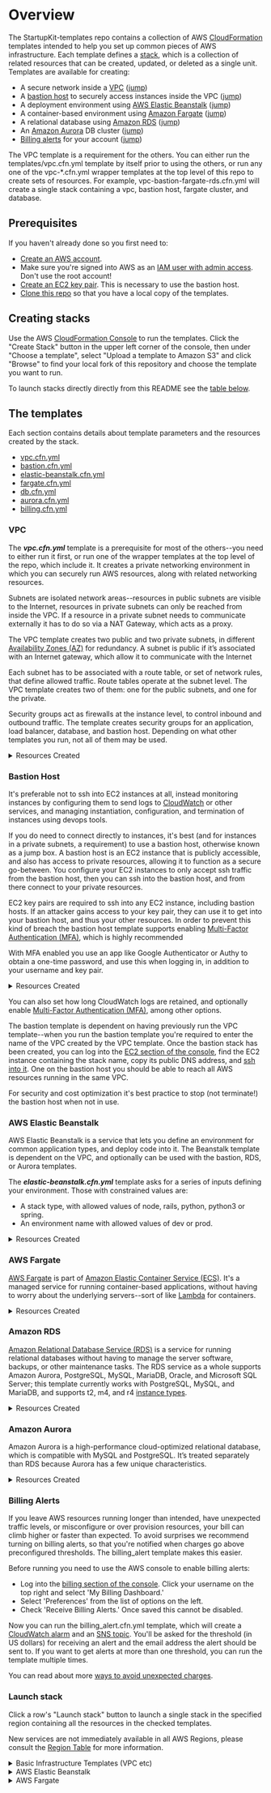 # Overview

The StartupKit-templates repo contains a collection of AWS [CloudFormation](https://docs.aws.amazon.com/AWSCloudFormation/latest/UserGuide/Welcome.html) templates intended to help you set up common pieces of AWS infrastructure. Each template defines a [stack](https://docs.aws.amazon.com/AWSCloudFormation/latest/UserGuide/stacks.html), which is a collection of related resources that can be created, updated, or deleted as a single unit. Templates are available for creating:

- A secure network inside a [VPC](https://docs.aws.amazon.com/AmazonVPC/latest/UserGuide/VPC_Introduction.html) ([jump](#vpc))
- A [bastion host](https://en.wikipedia.org/wiki/Bastion_host) to securely access instances inside the VPC ([jump](#bastion-host))
- A deployment environment using [AWS Elastic Beanstalk](https://docs.aws.amazon.com/elasticbeanstalk/latest/dg/Welcome.html) ([jump](#aws-elastic-beanstalk))
- A container-based environment using [Amazon Fargate](https://docs.aws.amazon.com/AmazonECS/latest/developerguide/ECS_GetStarted.html) ([jump](#aws-fargate))
- A relational database using [Amazon RDS](https://docs.aws.amazon.com/AmazonRDS/latest/UserGuide/Welcome.html) ([jump](#amazon-rds))
- An [Amazon Aurora](https://docs.aws.amazon.com/AmazonRDS/latest/UserGuide/CHAP_Aurora.html) DB cluster ([jump](#amazon-aurora))
- [Billing alerts](https://docs.aws.amazon.com/AmazonCloudWatch/latest/monitoring/monitor_estimated_charges_with_cloudwatch.html) for your account ([jump](#billing-alerts))

The VPC template is a requirement for the others. You can either run the templates/vpc.cfn.yml template by itself prior to using the others, or run any one of the vpc-*.cfn.yml wrapper templates at the top level of this repo to create sets of resources. For example, vpc-bastion-fargate-rds.cfn.yml will create a single stack containing a vpc, bastion host, fargate cluster, and database.


## Prerequisites

If you haven't already done so you first need to:
- [Create an AWS account](https://aws.amazon.com/blogs/startups/how-to-get-started-on-aws-from-a-dead-standstill/).
- Make sure you're signed into AWS as an [IAM user with admin access](https://docs.aws.amazon.com/IAM/latest/UserGuide/getting-started_create-admin-group.html). Don't use the root account!
- [Create an EC2 key pair](https://docs.aws.amazon.com/AWSEC2/latest/UserGuide/ec2-key-pairs.html#having-ec2-create-your-key-pair). This is necessary to use the bastion host.
- [Clone this repo](https://help.github.com/articles/cloning-a-repository/) so that you have a local copy of the templates.


## Creating stacks
Use the AWS [CloudFormation Console](https://console.aws.amazon.com/cloudformation/home) to run the templates. Click the "Create Stack" button in the upper left corner of the console, then under "Choose a template", select "Upload a template to Amazon S3" and click "Browse" to find your local fork of this repository and choose the template you want to run.

To launch stacks directly directly from this README see the [table below](#launch-stack).


## The templates

Each section contains details about template parameters and the resources created by the stack.

- [vpc.cfn.yml](#vpc)
- [bastion.cfn.yml](#bastion-host)
- [elastic-beanstalk.cfn.yml](#aws-elastic-beanstalk)
- [fargate.cfn.yml](#aws-fargate)
- [db.cfn.yml](#amazon-rds)
- [aurora.cfn.yml](#amazon-aurora)
- [billing.cfn.yml](#billing-alerts)


### VPC

The **_vpc.cfn.yml_** template is a prerequisite for most of the others--you need to either run it first, or run one of the wrapper templates at the top level of the repo, which include it. It creates a private networking environment in which you can securely run AWS resources, along with related networking resources.


Subnets are isolated network areas--resources in public subnets are visible to the Internet, resources in private subnets can only be reached from inside the VPC. If a resource in a private subnet needs to communicate externally it has to do so via a NAT Gateway, which acts as a proxy.

The VPC template creates two public and two private subnets, in different [Availability Zones (AZ)](https://docs.aws.amazon.com/AWSEC2/latest/UserGuide/using-regions-availability-zones.html) for redundancy. A subnet is public if it’s associated with an Internet gateway, which allow it to communicate with the Internet

Each subnet has to be associated with a route table, or set of network rules, that define allowed traffic. Route tables operate at the subnet level. The VPC template creates two of them: one for the public subnets, and one for the private.

Security groups act as firewalls at the instance level, to control inbound and outbound traffic. The template creates security groups for an application, load balancer, database, and bastion host. Depending on what other templates you run, not all of them may be used.

<details>
	<summary>Resources Created</summary>

- 1 [Amazon Virtual Private Cloud](https://aws.amazon.com/vpc/)
- 2 Public [subnets](https://docs.aws.amazon.com/AmazonVPC/latest/UserGuide/VPC_Subnets.html)
- 2 Private subnets
- 1 [Internet gateway](https://docs.aws.amazon.com/AmazonVPC/latest/UserGuide/VPC_Internet_Gateway.html)
- 1 [NAT gateway](https://docs.aws.amazon.com/AmazonVPC/latest/UserGuide/vpc-nat-gateway.html)
- 3 [route tables](https://docs.aws.amazon.com/AmazonVPC/latest/UserGuide/VPC_Route_Tables.html)
- A bunch of [security groups](https://docs.aws.amazon.com/AmazonVPC/latest/UserGuide/VPC_Security.html).

</details>


### Bastion Host

It's preferable not to ssh into EC2 instances at all, instead monitoring instances by configuring them to send logs to [CloudWatch](https://docs.aws.amazon.com/AmazonCloudWatch/latest/logs/WhatIsCloudWatchLogs.html) or other services, and managing instantiation, configuration, and termination of instances using devops tools.

If you do need to connect directly to instances, it's best (and for instances in a private subnets, a requirement) to use a bastion host, otherwise known as a jump box. A bastion host is an EC2 instance that is publicly accessible, and also has access to private resources, allowing it to function as a secure go-between. You configure your EC2 instances to only accept ssh traffic from the bastion host, then you can ssh into the bastion host, and from there connect to your private resources.

EC2 key pairs are required to ssh into any EC2 instance, including bastion hosts. If an attacker gains access to your key pair, they can use it to get into your bastion host, and thus your other resources. In order to prevent this kind of breach the bastion host template supports enabling [Multi-Factor Authentication (MFA)](http://searchsecurity.techtarget.com/definition/multifactor-authentication-MFA), which is highly recommended

With MFA enabled you use an app like Google Authenticator or Authy to obtain a one-time password, and use this when logging in, in addition to your username and key pair.

<details>
	<summary>Resources Created</summary>

- A t2.micro EC2 instance
- An [Elastic IP Address (EIP)](https://docs.aws.amazon.com/AWSEC2/latest/UserGuide/elastic-ip-addresses-eip.html)
- An [Elastic Network Interface (ENI)](https://docs.aws.amazon.com/AWSEC2/latest/UserGuide/using-eni.html)
- A [log stream](https://docs.aws.amazon.com/AWSCloudFormation/latest/UserGuide/aws-resource-logs-logstream.html) , and an IAM profile, role, and group for use in logging
- [Cloudwatch alarms](https://docs.aws.amazon.com/AmazonCloudWatch/latest/monitoring/AlarmThatSendsEmail.html) for:
  - Three login attempts with invalid username occur within one minute
  - Fifteen login attempts with either an invalid key or invalid username occur within five minutes

</details>

You can also set how long CloudWatch logs are retained, and optionally enable [Multi-Factor Authentication (MFA)](http://searchsecurity.techtarget.com/definition/multifactor-authentication-MFA), among other options.

The bastion template is dependent on having previously run the VPC template--when you run the bastion template you're required to enter the name of the VPC created by the VPC template. Once the bastion stack has been created, you can log into the [EC2 section of the console](https://console.aws.amazon.com/ec2), find the EC2 instance containing the stack name, copy its public DNS address, and [ssh into it](https://docs.aws.amazon.com/AWSEC2/latest/UserGuide/AccessingInstancesLinux.html). One on the bastion host you should be able to reach all AWS resources running in the same VPC.

For security and cost optimization it's best practice to stop (not terminate!) the bastion host when not in use.


### AWS Elastic Beanstalk

AWS Elastic Beanstalk is a service that lets you define an environment for common application types, and deploy code into it. The Beanstalk template is dependent on the VPC, and optionally can be used with the bastion, RDS, or Aurora templates.

The **_elastic-beanstalk.cfn.yml_** template asks for a series of inputs defining your environment. Those with constrained values are:

- A stack type, with allowed values of node, rails, python, python3 or spring.
- An environment name with allowed values  of dev or prod.

<details>
	<summary>Resources Created</summary>

- A service role
- An Elastic Beanstalk application
- An Elastic Beanstalk environment
- An [Auto Scaling Group](https://docs.aws.amazon.com/autoscaling/ec2/userguide/AutoScalingGroup.html)
- A Load Balancer
- Related IAM [Roles](https://docs.aws.amazon.com/IAM/latest/UserGuide/id_roles.html) and [Policies](https://docs.aws.amazon.com/IAM/latest/UserGuide/access_policies.html).

</details>

### AWS Fargate

[AWS Fargate](https://aws.amazon.com/fargate/) is part of [Amazon Elastic Container Service (ECS)](https://aws.amazon.com/ecs/). It's a managed service for running container-based applications, without having to worry about the underlying servers--sort of like [Lambda](https://aws.amazon.com/lambda/) for containers.

<details>
	<summary>Resources Created</summary>

- An S3 bucket for the container
- An S3 bucket for CodePipeline artifacts
- A [CodeBuild](https://docs.aws.amazon.com/codebuild/latest/userguide/welcome.html) project
- A CodeBuild service role
- An [Elastic Container Registry (ECR)](https://docs.aws.amazon.com/AmazonECR/latest/userguide/what-is-ecr.html) repository
- An [Application Load Balancer (ALB)](https://docs.aws.amazon.com/elasticloadbalancing/latest/application/introduction.html)
- An [ALB Route 53 record](https://docs.aws.amazon.com/Route53/latest/DeveloperGuide/routing-to-elb-load-balancer.html)
- ELB target groups stuff
- A [Fargate task definition](https://docs.aws.amazon.com/AmazonECS/latest/developerguide/create-task-definition.html)
- A Fargate service with associated scaling resources

</details>

### Amazon RDS

[Amazon Relational Database Service (RDS)](https://aws.amazon.com/rds/) is a service for running relational databases without having to manage the server software, backups, or other maintenance tasks. The RDS service as a whole supports Amazon Aurora, PostgreSQL, MySQL, MariaDB, Oracle, and Microsoft SQL Server; this template currently works with PostgreSQL, MySQL, and MariaDB, and supports t2, m4, and r4 [instance types](https://aws.amazon.com/rds/instance-types/).

<details>
	<summary>Resources Created</summary>

- A DB instance
- A DB subnet group

</details>

### Amazon Aurora

Amazon Aurora is a high-performance cloud-optimized relational database, which is compatible with MySQL and PostgreSQL. It’s treated separately than RDS because Aurora has a few unique characteristics.

<details>
	<summary>Resources Created</summary>

- An [Aurora DB Cluster](https://docs.aws.amazon.com/AmazonRDS/latest/UserGuide/Aurora.CreateInstance.html)
- An [Aurora DB instance](https://docs.aws.amazon.com/AmazonRDS/latest/UserGuide/CHAP_Aurora.html)
- A DB subnet group

</details>

### Billing Alerts

If you leave AWS resources running longer than intended, have unexpected traffic levels, or misconfigure or over provision resources, your bill can climb higher or faster than expected. To avoid surprises we recommend turning on billing alerts, so that you're notified when charges go above preconfigured thresholds. The billing_alert template makes this easier.

Before running you need to use the AWS console to enable billing alerts:

- Log into the [billing section of the console](https://console.aws.amazon.com/console/home). Click your username on the top right and select 'My Billing Dashboard.'
- Select 'Preferences' from the list of options on the left.
- Check 'Receive Billing Alerts.' Once saved this cannot be disabled.

Now you can run the billing_alert.cfn.yml template, which will create a [CloudWatch alarm](https://docs.aws.amazon.com/AWSCloudFormation/latest/UserGuide/aws-properties-cw-alarm.html) and an [SNS topic](https://docs.aws.amazon.com/sns/latest/dg/CreateTopic.html). You'll be asked for the threshold (in US dollars) for receiving an alert and the email address the alert should be sent to. If you want to get alerts at more than one threshold, you can run the template multiple times.

You can read about more [ways to avoid unexpected charges](https://docs.aws.amazon.com/awsaccountbilling/latest/aboutv2/checklistforunwantedcharges.html).


### Launch stack

Click a row's "Launch stack" button to launch a single stack in the specified region containing all the resources in the checked templates.

New services are not immediately available in all AWS Regions, please consult the [Region Table](https://aws.amazon.com/about-aws/global-infrastructure/regional-product-services/) for more information.

<details>
<summary>Basic Infrastructure Templates (VPC etc)</summary>

| CloudFormation | Region Name | Region | VPC | Bastion
:---: | ------------ | ------------- | ------------- | ------------- 
[<img src="https://s3.amazonaws.com/cloudformation-examples/cloudformation-launch-stack.png" width="150"> ][us-east-1-vpc] | US East (N. Virginia) | us-east-1 | ✅  |
[<img src="https://s3.amazonaws.com/cloudformation-examples/cloudformation-launch-stack.png" width="150"> ][us-east-1-vpc-bastion] | US East (N. Virginia) | us-east-1 | ✅  | ✅ 
[<img src="https://s3.amazonaws.com/cloudformation-examples/cloudformation-launch-stack.png" width="150"> ][us-east-2-vpc] | US East (Ohio) | us-east-2 | ✅  |
[<img src="https://s3.amazonaws.com/cloudformation-examples/cloudformation-launch-stack.png" width="150"> ][us-east-2-vpc-bastion] | US East (Ohio) | us-east-2 | ✅  | ✅ 
[<img src="https://s3.amazonaws.com/cloudformation-examples/cloudformation-launch-stack.png" width="150"> ][us-west-1-vpc] | US West (N. California) | us-west-1 | ✅  |
[<img src="https://s3.amazonaws.com/cloudformation-examples/cloudformation-launch-stack.png" width="150"> ][us-west-1-vpc-bastion] | US West (N. California) | us-west-1 | ✅  | ✅ 
[<img src="https://s3.amazonaws.com/cloudformation-examples/cloudformation-launch-stack.png" width="150"> ][ca-central-1-vpc] | Canada (Central) | ca-central-1 | ✅  |
[<img src="https://s3.amazonaws.com/cloudformation-examples/cloudformation-launch-stack.png" width="150"> ][ca-central-1-vpc-bastion] | Canada (Central) | ca-central-1 | ✅  | ✅ 
[<img src="https://s3.amazonaws.com/cloudformation-examples/cloudformation-launch-stack.png" width="150"> ][sa-east-1-vpc] | S. America (São Paulo) | sa-east-1 | ✅  |
[<img src="https://s3.amazonaws.com/cloudformation-examples/cloudformation-launch-stack.png" width="150"> ][sa-east-1-vpc-bastion] | S. America (São Paulo) | sa-east-1 | ✅  | ✅ 
[<img src="https://s3.amazonaws.com/cloudformation-examples/cloudformation-launch-stack.png" width="150"> ][eu-west-1-vpc] | EU (Ireland) | eu-west-1 | ✅  |
[<img src="https://s3.amazonaws.com/cloudformation-examples/cloudformation-launch-stack.png" width="150"> ][eu-west-1-vpc-bastion] | EU (Ireland) | eu-west-1 | ✅  | ✅ 
[<img src="https://s3.amazonaws.com/cloudformation-examples/cloudformation-launch-stack.png" width="150"> ][eu-west-2-vpc] | EU (London) | eu-west-2 | ✅  |
[<img src="https://s3.amazonaws.com/cloudformation-examples/cloudformation-launch-stack.png" width="150"> ][eu-west-2-vpc-bastion] | EU (London) | eu-west-2 | ✅  | ✅ 
[<img src="https://s3.amazonaws.com/cloudformation-examples/cloudformation-launch-stack.png" width="150"> ][eu-west-3-vpc] | EU (Paris) | eu-west-3 | ✅  |
[<img src="https://s3.amazonaws.com/cloudformation-examples/cloudformation-launch-stack.png" width="150"> ][eu-west-3-vpc-bastion] | EU (Paris) | eu-west-3 | ✅  | ✅ 
[<img src="https://s3.amazonaws.com/cloudformation-examples/cloudformation-launch-stack.png" width="150"> ][eu-central-1-vpc] | EU (Frankfurt) | eu-central-1 | ✅  |
[<img src="https://s3.amazonaws.com/cloudformation-examples/cloudformation-launch-stack.png" width="150"> ][eu-central-1-vpc-bastion] | EU (Frankfurt) | eu-central-1 | ✅  | ✅ 
[<img src="https://s3.amazonaws.com/cloudformation-examples/cloudformation-launch-stack.png" width="150"> ][ap-northeast-1-vpc] | Asia Pacific (Tokyo) | ap-northeast-1 | ✅  |
[<img src="https://s3.amazonaws.com/cloudformation-examples/cloudformation-launch-stack.png" width="150"> ][ap-northeast-1-vpc-bastion] | Asia Pacific (Tokyo) | ap-northeast-1 | ✅  | ✅ 
[<img src="https://s3.amazonaws.com/cloudformation-examples/cloudformation-launch-stack.png" width="150"> ][ap-northeast-2-vpc] | Asia Pacific (Seoul) | ap-northeast-2 | ✅  |
[<img src="https://s3.amazonaws.com/cloudformation-examples/cloudformation-launch-stack.png" width="150"> ][ap-northeast-2-vpc-bastion] | Asia Pacific (Seoul) | ap-northeast-2 | ✅  | ✅ 
[<img src="https://s3.amazonaws.com/cloudformation-examples/cloudformation-launch-stack.png" width="150"> ][ap-south-1-vpc] | Asia Pacific (Mumbai) | ap-south-1 | ✅  |
[<img src="https://s3.amazonaws.com/cloudformation-examples/cloudformation-launch-stack.png" width="150"> ][ap-south-1-vpc-bastion] | Asia Pacific (Mumbai) | ap-south-1 | ✅  | ✅ 
[<img src="https://s3.amazonaws.com/cloudformation-examples/cloudformation-launch-stack.png" width="150"> ][ap-southeast-1-vpc] | Asia Pacific (Singapore) | ap-southeast-1 | ✅  |
[<img src="https://s3.amazonaws.com/cloudformation-examples/cloudformation-launch-stack.png" width="150"> ][ap-southeast-1-vpc-bastion] | Asia Pacific (Singapore) | ap-southeast-1 | ✅  | ✅ 
[<img src="https://s3.amazonaws.com/cloudformation-examples/cloudformation-launch-stack.png" width="150"> ][ap-southeast-2-vpc] | Asia Pacific (Sydney) | ap-southeast-2 | ✅  |
[<img src="https://s3.amazonaws.com/cloudformation-examples/cloudformation-launch-stack.png" width="150"> ][ap-southeast-2-vpc-bastion] | Asia Pacific (Sydney) | ap-southeast-2 | ✅  | ✅

</details>

<details>
<summary>AWS Elastic Beanstalk</summary>

| CloudFormation | Region Name | Region | VPC | Bastion | DB | Elastic Beanstalk
:---: | ------------ | ------------- | ------------- | ------------- | -------------  | -------------
[<img src="https://s3.amazonaws.com/cloudformation-examples/cloudformation-launch-stack.png" width="150"> ][us-east-1-vpc-bastion-eb-rds] | US East (N. Virginia) | us-east-1 | ✅  | ✅  | ✅  | ✅   |
[<img src="https://s3.amazonaws.com/cloudformation-examples/cloudformation-launch-stack.png" width="150"> ][us-east-2-vpc-bastion-eb-rds] | US East (Ohio) | us-east-2 | ✅  | ✅  | ✅  | ✅   |
[<img src="https://s3.amazonaws.com/cloudformation-examples/cloudformation-launch-stack.png" width="150"> ][us-west-1-vpc-bastion-eb-rds] | US West (N. California) | us-west-1 | ✅  | ✅  | ✅  | ✅   |
[<img src="https://s3.amazonaws.com/cloudformation-examples/cloudformation-launch-stack.png" width="150"> ][us-west-2-vpc-bastion-eb-rds] | US West (Oregon) | us-west-2 | ✅  | ✅  | ✅  | ✅   |
[<img src="https://s3.amazonaws.com/cloudformation-examples/cloudformation-launch-stack.png" width="150"> ][ca-central-1-vpc-bastion-eb-rds] | Canada (Central) | ca-central-1 | ✅  | ✅  | ✅  | ✅   |
[<img src="https://s3.amazonaws.com/cloudformation-examples/cloudformation-launch-stack.png" width="150"> ][sa-east-1-vpc-bastion-eb-rds] | S. America (São Paulo) | sa-east-1 | ✅  | ✅  | ✅  | ✅   |
[<img src="https://s3.amazonaws.com/cloudformation-examples/cloudformation-launch-stack.png" width="150"> ][eu-west-1-vpc-bastion-eb-rds] | EU (Ireland) | eu-west-1 | ✅  | ✅  | ✅  | ✅   |
[<img src="https://s3.amazonaws.com/cloudformation-examples/cloudformation-launch-stack.png" width="150"> ][eu-west-2-vpc-bastion-eb-rds] | EU (London) | eu-west-2 | ✅  | ✅  | ✅  | ✅   |
[<img src="https://s3.amazonaws.com/cloudformation-examples/cloudformation-launch-stack.png" width="150"> ][eu-west-3-vpc-bastion-eb-rds] | EU (Paris) | eu-west-3 | ✅  | ✅  | ✅  | ✅   |
[<img src="https://s3.amazonaws.com/cloudformation-examples/cloudformation-launch-stack.png" width="150"> ][eu-central-1-vpc-bastion-eb-rds] | EU (Frankfurt) | eu-central-1 | ✅  | ✅  | ✅  | ✅   |
[<img src="https://s3.amazonaws.com/cloudformation-examples/cloudformation-launch-stack.png" width="150"> ][ap-northeast-1-vpc-bastion-eb-rds] | Asia Pacific (Tokyo) | ap-northeast-1 | ✅  | ✅  | ✅  | ✅   |
[<img src="https://s3.amazonaws.com/cloudformation-examples/cloudformation-launch-stack.png" width="150"> ][ap-northeast-2-vpc-bastion-eb-rds] | Asia Pacific (Seoul) | ap-northeast-2 | ✅  | ✅  | ✅  | ✅   |
[<img src="https://s3.amazonaws.com/cloudformation-examples/cloudformation-launch-stack.png" width="150"> ][ap-south-1-vpc-bastion-eb-rds] | Asia Pacific (Mumbai) | ap-south-1 | ✅  | ✅  | ✅  | ✅   |
[<img src="https://s3.amazonaws.com/cloudformation-examples/cloudformation-launch-stack.png" width="150"> ][ap-southeast-1-vpc-bastion-eb-rds] | Asia Pacific (Singapore) | ap-southeast-1 | ✅  | ✅  | ✅  | ✅   |
[<img src="https://s3.amazonaws.com/cloudformation-examples/cloudformation-launch-stack.png" width="150"> ][ap-southeast-2-vpc-bastion-eb-rds] | Asia Pacific (Sydney) | ap-southeast-2 | ✅  | ✅  | ✅  | ✅   |

</details>

<details>
<summary>AWS Fargate</summary>

| CloudFormation | Region Name | Region | VPC | Bastion | DB | Fargate
:---: | ------------ | ------------- | ------------- | ------------- | -------------  | ------------- 
[<img src="https://s3.amazonaws.com/cloudformation-examples/cloudformation-launch-stack.png" width="150"> ][us-east-1-vpc-bastion-fargate] | US East (N. Virginia) | us-east-1 | ✅  | ✅  || ✅  |
[<img src="https://s3.amazonaws.com/cloudformation-examples/cloudformation-launch-stack.png" width="150"> ][us-east-1-vpc-bastion-fargate-rds] | US East (N. Virginia) | us-east-1 | ✅  | ✅  | ✅  | ✅  |

</details>

[us-east-1-vpc]: https://console.aws.amazon.com/cloudformation/home?region=us-east-1#/stacks/create/review?templateURL=https://s3.amazonaws.com/awslabs-startup-kit-templates-deploy-v1/vpc.cfn.yml
[us-east-1-vpc-bastion]: https://console.aws.amazon.com/cloudformation/home?region=us-east-1#/stacks/create/review?templateURL=https://s3.amazonaws.com/awslabs-startup-kit-templates-deploy-v1/vpc-bastion.cfn.yml
[us-east-1-vpc-bastion-fargate]: https://console.aws.amazon.com/cloudformation/home?region=us-east-1#/stacks/create/review?templateURL=https://s3.amazonaws.com/awslabs-startup-kit-templates-deploy-v1/vpc-bastion-fargate.cfn.yml
[us-east-1-vpc-bastion-fargate-rds]: https://console.aws.amazon.com/cloudformation/home?region=us-east-1#/stacks/create/review?templateURL=https://s3.amazonaws.com/awslabs-startup-kit-templates-deploy-v1/vpc-bastion-fargate-rds.cfn.yml
[us-east-1-vpc-bastion-eb-rds]: https://console.aws.amazon.com/cloudformation/home?region=us-east-1#/stacks/create/review?templateURL=https://s3.amazonaws.com/awslabs-startup-kit-templates-deploy-v1/vpc-bastion-eb-rds.cfn.yml

[us-east-2-vpc]: https://console.aws.amazon.com/cloudformation/home?region=us-east-2#/stacks/create/review?templateURL=https://s3.amazonaws.com/awslabs-startup-kit-templates-deploy-v1/vpc.cfn.yml
[us-east-2-vpc-bastion]: https://console.aws.amazon.com/cloudformation/home?region=us-east-2#/stacks/create/review?templateURL=https://s3.amazonaws.com/awslabs-startup-kit-templates-deploy-v1/vpc-bastion.cfn.yml
[us-east-2-vpc-bastion-eb-rds]: https://console.aws.amazon.com/cloudformation/home?region=us-east-2#/stacks/create/review?templateURL=https://s3.amazonaws.com/awslabs-startup-kit-templates-deploy-v1/vpc-bastion-eb-rds.cfn.yml

[us-west-1-vpc]: https://console.aws.amazon.com/cloudformation/home?region=us-west-1#/stacks/create/review?templateURL=https://s3.amazonaws.com/awslabs-startup-kit-templates-deploy-v1/vpc.cfn.yml
[us-west-1-vpc-bastion]: https://console.aws.amazon.com/cloudformation/home?region=us-west-1#/stacks/create/review?templateURL=https://s3.amazonaws.com/awslabs-startup-kit-templates-deploy-v1/vpc-bastion.cfn.yml
[us-west-1-vpc-bastion-eb-rds]: https://console.aws.amazon.com/cloudformation/home?region=us-west-1#/stacks/create/review?templateURL=https://s3.amazonaws.com/awslabs-startup-kit-templates-deploy-v1/vpc-bastion-eb-rds.cfn.yml

[us-west-2-vpc]: https://console.aws.amazon.com/cloudformation/home?region=us-west-2#/stacks/create/review?templateURL=https://s3.amazonaws.com/awslabs-startup-kit-templates-deploy-v1/vpc.cfn.yml
[us-west-2-vpc-bastion]: https://console.aws.amazon.com/cloudformation/home?region=us-west-2#/stacks/create/review?templateURL=https://s3.amazonaws.com/awslabs-startup-kit-templates-deploy-v1/vpc-bastion.cfn.yml
[us-west-2-vpc-bastion-eb-rds]: https://console.aws.amazon.com/cloudformation/home?region=us-west-2#/stacks/create/review?templateURL=https://s3.amazonaws.com/awslabs-startup-kit-templates-deploy-v1/vpc-bastion-eb-rds.cfn.yml

[sa-east-1-vpc]: https://console.aws.amazon.com/cloudformation/home?region=sa-east-1#/stacks/create/review?templateURL=https://s3.amazonaws.com/awslabs-startup-kit-templates-deploy-v1/vpc.cfn.yml
[sa-east-1-vpc-bastion]: https://console.aws.amazon.com/cloudformation/home?region=sa-east-1#/stacks/create/review?templateURL=https://s3.amazonaws.com/awslabs-startup-kit-templates-deploy-v1/vpc-bastion.cfn.yml
[sa-east-1-vpc-bastion-eb-rds]: https://console.aws.amazon.com/cloudformation/home?region=sa-east-1#/stacks/create/review?templateURL=https://s3.amazonaws.com/awslabs-startup-kit-templates-deploy-v1/vpc-bastion-eb-rds.cfn.yml

[eu-west-1-vpc]: https://console.aws.amazon.com/cloudformation/home?region=eu-west-1#/stacks/create/review?templateURL=https://s3.amazonaws.com/awslabs-startup-kit-templates-deploy-v1/vpc.cfn.yml
[eu-west-1-vpc-bastion]: https://console.aws.amazon.com/cloudformation/home?region=eu-west-1#/stacks/create/review?templateURL=https://s3.amazonaws.com/awslabs-startup-kit-templates-deploy-v1/vpc-bastion.cfn.yml
[eu-west-1-vpc-bastion-eb-rds]: https://console.aws.amazon.com/cloudformation/home?region=eu-west-1#/stacks/create/review?templateURL=https://s3.amazonaws.com/awslabs-startup-kit-templates-deploy-v1/vpc-bastion-eb-rds.cfn.yml

[eu-west-2-vpc]: https://console.aws.amazon.com/cloudformation/home?region=eu-west-2#/stacks/create/review?templateURL=https://s3.amazonaws.com/awslabs-startup-kit-templates-deploy-v1/vpc.cfn.yml
[eu-west-2-vpc-bastion]: https://console.aws.amazon.com/cloudformation/home?region=eu-west-2#/stacks/create/review?templateURL=https://s3.amazonaws.com/awslabs-startup-kit-templates-deploy-v1/vpc-bastion.cfn.yml
[eu-west-2-vpc-bastion-eb-rds]: https://console.aws.amazon.com/cloudformation/home?region=eu-west-2#/stacks/create/review?templateURL=https://s3.amazonaws.com/awslabs-startup-kit-templates-deploy-v1/vpc-bastion-eb-rds.cfn.yml

[eu-west-3-vpc]: https://console.aws.amazon.com/cloudformation/home?region=eu-west-3#/stacks/create/review?templateURL=https://s3.amazonaws.com/awslabs-startup-kit-templates-deploy-v1/vpc.cfn.yml
[eu-west-3-vpc-bastion]: https://console.aws.amazon.com/cloudformation/home?region=eu-west-3#/stacks/create/review?templateURL=https://s3.amazonaws.com/awslabs-startup-kit-templates-deploy-v1/vpc-bastion.cfn.yml
[eu-west-3-vpc-bastion-eb-rds]: https://console.aws.amazon.com/cloudformation/home?region=eu-west-3#/stacks/create/review?templateURL=https://s3.amazonaws.com/awslabs-startup-kit-templates-deploy-v1/vpc-bastion-eb-rds.cfn.yml

[eu-central-1-vpc]: https://console.aws.amazon.com/cloudformation/home?region=eu-central-1#/stacks/create/review?templateURL=https://s3.amazonaws.com/awslabs-startup-kit-templates-deploy-v1/vpc.cfn.yml
[eu-central-1-vpc-bastion]: https://console.aws.amazon.com/cloudformation/home?region=eu-central-1#/stacks/create/review?templateURL=https://s3.amazonaws.com/awslabs-startup-kit-templates-deploy-v1/vpc-bastion.cfn.yml
[eu-central-1-vpc-bastion-eb-rds]: https://console.aws.amazon.com/cloudformation/home?region=eu-central-1#/stacks/create/review?templateURL=https://s3.amazonaws.com/awslabs-startup-kit-templates-deploy-v1/vpc-bastion-eb-rds.cfn.yml

[ap-south-1-vpc]: https://console.aws.amazon.com/cloudformation/home?region=ap-south-1#/stacks/create/review?templateURL=https://s3.amazonaws.com/awslabs-startup-kit-templates-deploy-v1/vpc.cfn.yml
[ap-south-1-vpc-bastion]: https://console.aws.amazon.com/cloudformation/home?region=ap-south-1#/stacks/create/review?templateURL=https://s3.amazonaws.com/awslabs-startup-kit-templates-deploy-v1/vpc-bastion.cfn.yml
[ap-south-1-vpc-bastion-eb-rds]: https://console.aws.amazon.com/cloudformation/home?region=ap-south-1#/stacks/create/review?templateURL=https://s3.amazonaws.com/awslabs-startup-kit-templates-deploy-v1/vpc-bastion-eb-rds.cfn.yml

[ap-northeast-1-vpc]: https://console.aws.amazon.com/cloudformation/home?region=ap-northeast-1#/stacks/create/review?templateURL=https://s3.amazonaws.com/awslabs-startup-kit-templates-deploy-v1/vpc.cfn.yml
[ap-northeast-1-vpc-bastion]: https://console.aws.amazon.com/cloudformation/home?region=ap-northeast-1#/stacks/create/review?templateURL=https://s3.amazonaws.com/awslabs-startup-kit-templates-deploy-v1/vpc-bastion.cfn.yml
[ap-northeast-1-vpc-bastion-eb-rds]: https://console.aws.amazon.com/cloudformation/home?region=ap-northeast-1#/stacks/create/review?templateURL=https://s3.amazonaws.com/awslabs-startup-kit-templates-deploy-v1/vpc-bastion-eb-rds.cfn.yml

[ap-northeast-2-vpc]: https://console.aws.amazon.com/cloudformation/home?region=ap-northeast-2#/stacks/create/review?templateURL=https://s3.amazonaws.com/awslabs-startup-kit-templates-deploy-v1/vpc.cfn.yml
[ap-northeast-2-vpc-bastion]: https://console.aws.amazon.com/cloudformation/home?region=ap-northeast-2#/stacks/create/review?templateURL=https://s3.amazonaws.com/awslabs-startup-kit-templates-deploy-v1/vpc-bastion.cfn.yml
[ap-northeast-2-vpc-bastion-eb-rds]: https://console.aws.amazon.com/cloudformation/home?region=ap-northeast-2#/stacks/create/review?templateURL=https://s3.amazonaws.com/awslabs-startup-kit-templates-deploy-v1/vpc-bastion-eb-rds.cfn.yml

[ap-southeast-1-vpc]: https://console.aws.amazon.com/cloudformation/home?region=ap-southeast-1#/stacks/create/review?templateURL=https://s3.amazonaws.com/awslabs-startup-kit-templates-deploy-v1/vpc.cfn.yml
[ap-southeast-1-vpc-bastion]: https://console.aws.amazon.com/cloudformation/home?region=ap-southeast-1#/stacks/create/review?templateURL=https://s3.amazonaws.com/awslabs-startup-kit-templates-deploy-v1/vpc-bastion.cfn.yml
[ap-southeast-1-vpc-bastion-eb-rds]: https://console.aws.amazon.com/cloudformation/home?region=ap-southeast-1#/stacks/create/review?templateURL=https://s3.amazonaws.com/awslabs-startup-kit-templates-deploy-v1/vpc-bastion-eb-rds.cfn.yml

[ap-southeast-2-vpc]: https://console.aws.amazon.com/cloudformation/home?region=ap-southeast-2#/stacks/create/review?templateURL=https://s3.amazonaws.com/awslabs-startup-kit-templates-deploy-v1/vpc.cfn.yml
[ap-southeast-2-vpc-bastion]: https://console.aws.amazon.com/cloudformation/home?region=ap-southeast-2#/stacks/create/review?templateURL=https://s3.amazonaws.com/awslabs-startup-kit-templates-deploy-v1/vpc-bastion.cfn.yml
[ap-southeast-2-vpc-bastion-eb-rds]: https://console.aws.amazon.com/cloudformation/home?region=ap-southeast-2#/stacks/create/review?templateURL=https://s3.amazonaws.com/awslabs-startup-kit-templates-deploy-v1/vpc-bastion-eb-rds.cfn.yml

[ca-central-1-vpc]: https://console.aws.amazon.com/cloudformation/home?region=ca-central-1#/stacks/create/review?templateURL=https://s3.amazonaws.com/awslabs-startup-kit-templates-deploy-v1/vpc.cfn.yml
[ca-central-1-vpc-bastion]: https://console.aws.amazon.com/cloudformation/home?region=ca-central-1#/stacks/create/review?templateURL=https://s3.amazonaws.com/awslabs-startup-kit-templates-deploy-v1/vpc-bastion.cfn.yml
[ca-central-1-vpc-bastion-eb-rds]: https://console.aws.amazon.com/cloudformation/home?region=ca-central-1#/stacks/create/review?templateURL=https://s3.amazonaws.com/awslabs-startup-kit-templates-deploy-v1/vpc-bastion-eb-rds.cfn.yml
